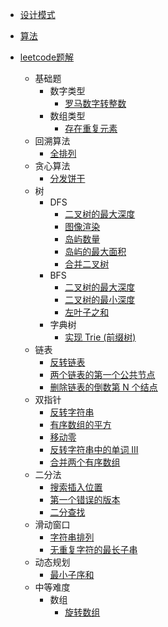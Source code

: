 
- [设计模式](/magic-code/design-patterns)

- [算法](/magic-code/algorithm)

- [leetcode题解](/magic-code/leetcode)

    - 基础题
        - 数字类型
            - [罗马数字转整数](/magic-code/leetcode/romanToInt.md)
        - 数组类型
            - [存在重复元素](/magic-code/leetcode/contains-duplicate.md)
    - 回溯算法
        - [全排列](/magic-code/leetcode/permutations.md)
    - 贪心算法
        - [分发饼干](/magic-code/leetcode/assign-cookies.md)
    - 树
        - DFS
            - [二叉树的最大深度](/magic-code/leetcode/tree-maxDepth-dfs.md)
            - [图像渲染](/magic-code/leetcode/flood-fill.md)
            - [岛屿数量](/magic-code/leetcode/num-of-lands.md)
            - [岛屿的最大面积](/magic-code/leetcode/max-area-of-island.md)
            - [合并二叉树](/magic-code/leetcode/merge-two-binary-trees.md)
        - BFS
            - [二叉树的最大深度](/magic-code/leetcode/tree-maxDepth-bfs.md)
            - [二叉树的最小深度](/magic-code/leetcode/tree-minDepth.md)
            - [左叶子之和](/magic-code/leetcode/sum-of-left-leaves.md)
        - 字典树
            - [实现 Trie (前缀树)](/magic-code/leetcode/trie.md) 
    - 链表
        - [反转链表](/magic-code/leetcode/reverse-list.md)
        - [两个链表的第一个公共节点](/magic-code/leetcode/get-intersection-node.md)
        - [删除链表的倒数第 N 个结点](/magic-code/leetcode/remove-nth-from-end.md)
    - 双指针
        - [反转字符串](/magic-code/leetcode/reverse-string.md)
        - [有序数组的平方](/magic-code/leetcode/squares-of-a-sorted-array.md)
        - [移动零](/magic-code/leetcode/move-zeroes.md)
        - [反转字符串中的单词 III](/magic-code/leetcode/reverse-words-in-a-string-iii.md)
        - [合并两个有序数组](/magic-code/leetcode/merge-sorted-array.md)
    - 二分法
        - [搜索插入位置](/magic-code/leetcode/search-insert.md)
        - [第一个错误的版本](/magic-code/leetcode/first-wrong-version.md)
        - [二分查找](/magic-code/leetcode/binary-search.md)
    - 滑动窗口
        - [字符串排列](/magic-code/leetcode/permutation-in-string.md)
        - [无重复字符的最长子串](/magic-code/leetcode/no-repeat-char.md)
    - 动态规划
        - [最小子序和](/magic-code/leetcode/maximum-subarray.md)
    - 中等难度
        - 数组
            - [旋转数组](/magic-code/leetcode/rotate-array.md)

